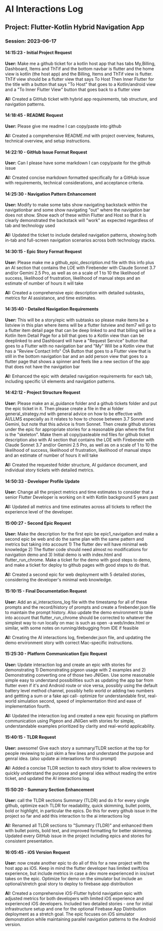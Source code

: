 # AI Interactions Log

## Project: Flutter-Kotlin Hybrid Navigation App

### Session: 2023-06-17

#### 14:15:23 - Initial Project Request

**User:** Make me a github ticket for a kotlin host app that has tabs My,Billing, Dashboard, Items
and ThTif and the bottom navbar is flutter and the home view is kotlin (the host app) and the
Billing, Items and ThTif view is flutter. ThTif view should be a flutter view that says To Host Then
Inner Flutter for the title with a button that says "To Host" that goes to a Kotlin/android view and
a "To Inner Flutter View" button that goes back to a flutter view

**AI:** Created a GitHub ticket with hybrid app requirements, tab structure, and navigation
patterns.

#### 14:18:45 - README Request

**User:** Please give me readme I can copy/paste into github

**AI:** Created a comprehensive README.md with project overview, features, technical overview, and
setup instructions.

#### 14:22:10 - GitHub Issue Format Request

**User:** Can I please have some markdown I can copy/paste for the github issue

**AI:** Created concise markdown formatted specifically for a GitHub issue with requirements,
technical considerations, and acceptance criteria.

#### 14:25:30 - Navigation Pattern Enhancement

**User:** Modify to make some tabs show navigating backstack within the navigationbar and some show
navigating "out" where the navigation bar does not show. Show each of these within Flutter and Host
so that it is clearly demonstrated the backstack will "work" as expected regardless of tab and
technology used

**AI:** Updated the ticket to include detailed navigation patterns, showing both in-tab and
full-screen navigation scenarios across both technology stacks.

#### 14:30:15 - Epic Story Format Request

**User:** Please make me a github_epic_description.md file with this info plus an AI section that
contains the LOE with Firebender with Claude Sonnet 3.7 and/or Gemini 2.5 Pro, as well as on a scale
of 1 to 10 the likelihood of success, likelihood of frustration, likelihood of manual steps and an
estimate of number of hours it will take

**AI:** Created a comprehensive epic description with detailed subtasks, metrics for AI assistance,
and time estimates.

#### 14:35:40 - Detailed Navigation Requirements

**User:** This will be a story/epic with subtasks so please make items be a listview in this plan
where items will be a flutter listview and item7 will go to a flutter item detail page that can be
deep linked to and that billing will be a Kotlin Item Detail Page for a bill that goes to a Kotlin
view than can be deeplinked to and Dashboard will have a "Request Service" button that goes to a
Flutter with no navigation bar and "My" Will be a Kotlin view that has a "Review Contact Info" CtA
Button that goes to a Flutter view that is still in the bottom navigation bar and an add person view
that goes to a flutter page that shows a spinner and feels like a new section of the app that does
not have the navigation bar

**AI:** Enhanced the epic with detailed navigation requirements for each tab, including specific UI
elements and navigation patterns.

#### 14:42:12 - Project Structure Request

**User:** Please make an ai_guidance folder and a github tickets folder and put the epic ticket in
it. Then please create a file in the ai folder general_strategy.md with general advice on how to be
effective with AI/LLMS especially as it relates to how to choose between 3.7 Sonnet and Gemini, but
note that this advice is from Sonnet. Then create github stories under the epic for appropriate
stories for a reasonable plan where the first is the "skeleton". Make them all copy/pasteable md
files for github ticket description also with AI section that contains the LOE with Firebender with
Claude Sonnet 3.7 and/or Gemini 2.5 Pro, as well as on a scale of 1 to 10 the likelihood of success,
likelihood of frustration, likelihood of manual steps and an estimate of number of hours it will
take

**AI:** Created the requested folder structure, AI guidance document, and individual story tickets
with detailed metrics.

#### 14:50:33 - Developer Profile Update

**User:** Change all the project metrics and time estimates to consider that a senior Flutter
Developer is working on it with Kotlin background 5 years past

**AI:** Updated all metrics and time estimates across all tickets to reflect the experience level of
the developer.

#### 15:00:27 - Second Epic Request

**User:** Make the description for the first epic be epic1_navigation and make a second epic be web
and do the same plan with the same pattern and metrics but taking into account 1) The flutter dev
will have minimal web knowledge 2) The flutter code should need almost no modifications for
navigation demo and 3) Initial demo is with index.html and flutter_run_chrome. Make a ticket for the
demo with good steps to demo, and make a ticket for deploy to github pages with good steps to do
that.

**AI:** Created a second epic for web deployment with 5 detailed stories, considering the
developer's minimal web knowledge.

#### 15:10:15 - Final Documentation Request

**User:** Add an ai_interactions_log file with the timestamp for all of these prompts and the
record/history of prompts and create a firebender.json file to maintain the prompt history. Also
update the demo environment to take into account that flutter_run_chrome should be corrected to
whatever the simplest way to run locally on mac is such as open -a web/index.html or similar, with
some notes on running/debugging from IDE if feasible

**AI:** Creating the AI interactions log, firebender.json file, and updating the demo environment
story with correct Mac-specific instructions.

#### 15:25:30 - Platform Communication Epic Request

**User:** Update interaction log and create an epic with stories for demonstrating 1) Demonstrating
pigeon usage with 2 examples and 2) Demonstrating converting one of those two JNIGen. Use some
reasonable simple easy to understand possibilities such as updating the app bar from flutter even if
it's and Android route or vice versa, possibly using the default battery level method channel,
possibly hello world or adding two numbers and gettting a sum or a fake api call- optimize for
understandable first, real-world simulation second, speed of implementation third and ease of
implementation fourth.

**AI:** Updated the interaction log and created a new epic focusing on platform communication using
Pigeon and JNIGen with stories for simple, understandable examples prioritized by clarity and
real-world applicability.

#### 15:40:15 - TLDR Request

**User:** awesome! Give each story a summary/TLDR section at the top for people reviewing to just
skim a few lines and understand the purpose and genral idea. (also update ai interaations for this
prompt)

**AI:** Added a concise TLDR section to each story ticket to allow reviewers to quickly understand
the purpose and general idea without reading the entire ticket, and updated the AI interactions log.

#### 15:50:20 - Summary Section Enhancement

**User:** call the TLDR sections Summary (TLDR) and do it for every single github, optimize each
TLDR for readability, quick skimming, bullet points, bold or highlight, in particular the epics. Do
this for every github issue in the project so far and add this interaction to the ai interactions
log

**AI:** Renamed all TLDR sections to "Summary (TLDR)" and enhanced them with bullet points, bold
text, and improved formatting for better skimming. Updated every GitHub issue in the project
including epics and stories for consistent presentation.

#### 16:05:45 - iOS Version Request

**User:** now create another epic to do all of this for a new project with the host app as iOS. Keep
in mind the flutter developer has limited swift/ios experience, but include metrics in case a dev
more experienced in ios/swt takes on the epic. Optimize for demo on the simulator but include an
optional/stretch goal story to deploy to firebase app distribution

**AI:** Created a comprehensive iOS-Flutter hybrid navigation epic with adjusted metrics for both
developers with limited iOS experience and experienced iOS developers. Included two detailed
stories - one for initial infrastructure setup and one for the optional Firebase App Distribution
deployment as a stretch goal. The epic focuses on iOS simulator demonstration while maintaining
parallel navigation patterns to the Android version.